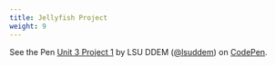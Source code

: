 ```yaml
---
title: Jellyfish Project
weight: 9
---
```


<p data-height="600" data-theme-id="33744" data-slug-hash="MBZgxQ" data-default-tab="js,result" data-user="lsuddem" data-pen-title="Unit 3 Project 1" data-editable="true" class="codepen">See the Pen <a href="https://codepen.io/lsuddem/pen/MBZgxQ/">Unit 3 Project 1</a> by LSU DDEM (<a href="https://codepen.io/lsuddem">@lsuddem</a>) on <a href="https://codepen.io">CodePen</a>.</p>
<script async src="https://static.codepen.io/assets/embed/ei.js"></script>